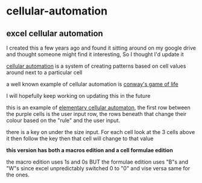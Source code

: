 # cellular-automation
## excel cellular automation 
 
I created this a few years ago and found it sitting around on my google drive and thought someone might find it interesting, So I thought I'd update it
 
[cellular automation](https://en.wikipedia.org/wiki/Cellular_automaton) is a system of creating patterns based on cell values around next to a particular cell
 
a well known example of cellular automation is [conway's game of life](https://en.wikipedia.org/wiki/Conway%27s_Game_of_Life)
 
I will hopefully keep working on updating this in the future
 
this is an example of [elementary cellular automaton](https://en.wikipedia.org/wiki/Elementary_cellular_automaton), the first row between the purple cells is the user input row, the rows beneath that change their colour based on the "rule" and the user input.
 
there is a key on under the size input. For each cell look at the 3 cells above it then follow the key then that cell will change to that value
 
**this version has both a macros edition and a cell formulae edition**
 
the macro edition uses 1s and 0s BUT the formulae edition uses "B"s and "W"s since excel unpredictably switched 0 to "0" and vise versa same for the ones.
